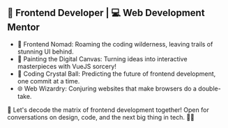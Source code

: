 ## 🚀 Frontend Developer | 💻 Web Development Mentor

<!--
**snepsnepy/snepsnepy** is a ✨ _special_ ✨ repository because its `README.md` (this file) appears on your GitHub profile.

Here are some ideas to get you started:

- 🔭 I’m currently working on ...
- 🌱 I’m currently learning ...
- 👯 I’m looking to collaborate on ...
- 🤔 I’m looking for help with ...
- 💬 Ask me about ...
- 📫 How to reach me: ...
- 😄 Pronouns: ...
- ⚡ Fun fact: ...
-->
- 🚀 Frontend Nomad: Roaming the coding wilderness, leaving trails of stunning UI behind.
- 🎨 Painting the Digital Canvas: Turning ideas into interactive masterpieces with VueJS sorcery!
- 🔮 Coding Crystal Ball: Predicting the future of frontend development, one commit at a time.
- 🌐 Web Wizardry: Conjuring websites that make browsers do a double-take.

 💬 Let's decode the matrix of frontend development together! Open for conversations on design, code, and the next big thing in tech. 🚀✨
